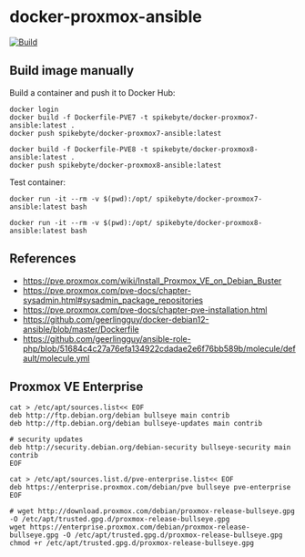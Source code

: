 # docker-proxmox-ansible

[![Build](https://github.com/nfaction/docker-proxmox7-ansible/actions/workflows/build.yml/badge.svg)](https://github.com/nfaction/docker-proxmox7-ansible/actions/workflows/build.yml)

## Build image manually

Build a container and push it to Docker Hub:

```shell
docker login
docker build -f Dockerfile-PVE7 -t spikebyte/docker-proxmox7-ansible:latest .
docker push spikebyte/docker-proxmox7-ansible:latest

docker build -f Dockerfile-PVE8 -t spikebyte/docker-proxmox8-ansible:latest .
docker push spikebyte/docker-proxmox8-ansible:latest
```

Test container:

```shell
docker run -it --rm -v $(pwd):/opt/ spikebyte/docker-proxmox7-ansible:latest bash

docker run -it --rm -v $(pwd):/opt/ spikebyte/docker-proxmox8-ansible:latest bash
```

## References

* https://pve.proxmox.com/wiki/Install_Proxmox_VE_on_Debian_Buster
* https://pve.proxmox.com/pve-docs/chapter-sysadmin.html#sysadmin_package_repositories
* https://pve.proxmox.com/pve-docs/chapter-pve-installation.html
* https://github.com/geerlingguy/docker-debian12-ansible/blob/master/Dockerfile
* https://github.com/geerlingguy/ansible-role-php/blob/51684c4c27a76efa134922cdadae2e6f76bb589b/molecule/default/molecule.yml

## Proxmox VE Enterprise

```
cat > /etc/apt/sources.list<< EOF
deb http://ftp.debian.org/debian bullseye main contrib
deb http://ftp.debian.org/debian bullseye-updates main contrib

# security updates
deb http://security.debian.org/debian-security bullseye-security main contrib
EOF

cat > /etc/apt/sources.list.d/pve-enterprise.list<< EOF
deb https://enterprise.proxmox.com/debian/pve bullseye pve-enterprise
EOF

# wget http://download.proxmox.com/debian/proxmox-release-bullseye.gpg -O /etc/apt/trusted.gpg.d/proxmox-release-bullseye.gpg
wget https://enterprise.proxmox.com/debian/proxmox-release-bullseye.gpg -O /etc/apt/trusted.gpg.d/proxmox-release-bullseye.gpg
chmod +r /etc/apt/trusted.gpg.d/proxmox-release-bullseye.gpg
```
